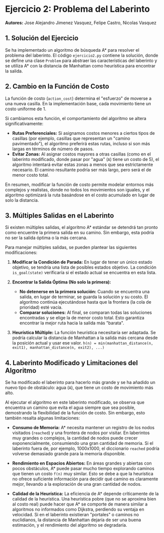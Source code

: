 # Ejercicio 2: Problema del Laberinto

**Autores:** Jose Alejandro Jimenez Vasquez, Felipe Castro, Nicolas Vasquez

## 1. Solución del Ejercicio

Se ha implementado un algoritmo de búsqueda A* para resolver el problema del laberinto. El código `ejercicio2.py` contiene la solución, donde se define una clase `Problem` para abstraer las características del laberinto y se utiliza A* con la distancia de Manhattan como heurística para encontrar la salida.

## 2. Cambio en la Función de Costo

La función de costo (`action_cost`) determina el "esfuerzo" de moverse a una nueva casilla. En la implementación base, cada movimiento tiene un costo uniforme de 1.

Si cambiamos esta función, el comportamiento del algoritmo se altera significativamente:

- **Rutas Preferenciales:** Si asignamos costos menores a ciertos tipos de casillas (por ejemplo, casillas que representan un "camino pavimentado"), el algoritmo preferirá estas rutas, incluso si son más largas en términos de número de pasos.
- **Evitar Zonas:** Al asignar costos mayores a otras casillas (como en el laberinto modificado, donde pasar por "agua" (`A`) tiene un costo de 5), el algoritmo intentará evitar estas zonas a menos que sea estrictamente necesario. El camino resultante podría ser más largo, pero será el de menor costo total.

En resumen, modificar la función de costo permite modelar entornos más complejos y realistas, donde no todos los movimientos son iguales, y el algoritmo optimizará la ruta basándose en el costo acumulado en lugar de solo la distancia.

## 3. Múltiples Salidas en el Laberinto

Si existen múltiples salidas, el algoritmo A* estándar se detendrá tan pronto como encuentre la primera salida en su camino. Sin embargo, esta podría no ser la salida óptima o la más cercana.

Para manejar múltiples salidas, se pueden plantear las siguientes modificaciones:

1.  **Modificar la Condición de Parada:** En lugar de tener un único estado objetivo, se tendría una lista de posibles estados objetivo. La condición `is_goal(state)` verificaría si el estado actual se encuentra en esta lista.

2.  **Encontrar la Salida Óptima (No solo la primera):**
    - **No detenerse en la primera solución:** Cuando se encuentra una salida, en lugar de terminar, se guarda la solución y su costo. El algoritmo continúa ejecutándose hasta que la frontera (la cola de prioridad) esté vacía.
    - **Comparar soluciones:** Al final, se comparan todas las soluciones encontradas y se elige la de menor costo total. Esto garantiza encontrar la mejor ruta hacia la salida más "barata".

3.  **Heurística Múltiple:** La función heurística necesitaría ser adaptada. Se podría calcular la distancia de Manhattan a la salida más cercana desde la posición actual y usar ese valor. `h(n) = min(manhattan_distance(n, exit1), manhattan_distance(n, exit2), ...)`

## 4. Laberinto Modificado y Limitaciones del Algoritmo

Se ha modificado el laberinto para hacerlo más grande y se ha añadido un nuevo tipo de obstáculo: agua (`A`), que tiene un costo de movimiento más alto.

Al ejecutar el algoritmo en este laberinto modificado, se observa que encuentra un camino que evita el agua siempre que sea posible, demostrando la flexibilidad de la función de costo. Sin embargo, esto también resalta algunas limitaciones:

- **Consumo de Memoria:** A* necesita mantener un registro de los nodos visitados (`reached`) y una frontera de nodos por visitar. En laberintos muy grandes o complejos, la cantidad de nodos puede crecer exponencialmente, consumiendo una gran cantidad de memoria. Si el laberinto fuera de, por ejemplo, 1000x1000, el diccionario `reached` podría volverse demasiado grande para la memoria disponible.

- **Rendimiento en Espacios Abiertos:** En áreas grandes y abiertas con pocos obstáculos, A* puede pasar mucho tiempo explorando caminos que tienen un costo `f(n)` muy similar. Esto se debe a que la heurística no ofrece suficiente información para decidir qué camino es claramente mejor, llevando a la exploración de una gran cantidad de nodos.

- **Calidad de la Heurística:** La eficiencia de A* depende críticamente de la calidad de la heurística. Una heurística pobre (que no se aproxima bien al costo real) puede hacer que A* se comporte de manera similar a algoritmos no informados como Dijkstra, perdiendo su ventaja en velocidad. Si en el laberinto existieran "portales" o caminos no euclidianos, la distancia de Manhattan dejaría de ser una buena estimación, y el rendimiento del algoritmo se degradaría.